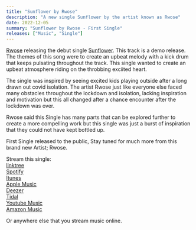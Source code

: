 ```yaml
---
title: "Sunflower by Rwose"
description: "A new single Sunflower by the artist known as Rwose"
date: 2022-12-05
summary: "Sunflower by Rwose - First Single"
releases: ["Music", "Single"]
---
```



[Rwose](https://open.spotify.com/artist/2G1K0tD4MWGtHrs9a8xwoi) releasing the debut single [Sunflower](https://music.youtube.com/playlist?list=OLAK5uy_me1PRYdCG_UVLQ0DDn6Jpp-FGKGO3lj_s). This track is a demo release. The themes of this song were to create an upbeat melody with a kick drum that keeps pulsating throughout the track. This single wanted to create an upbeat atmosphere riding on the throbbing exciited heart.

The single was inspired by seeing excited kids playing outside after a long drawn out covid isolation. The artist Rwose just like everyone else faced many obstacles throughout the lockdown and isolation, lacking inspiration and motivation but this all changed after a chance encounter after the lockdown was over.

Rwose said this Single has many parts that can be explored further to create a more compelling work but this single was just a burst of inspiration that they could not have kept bottled up.

First Single released to the public, Stay tuned for much more from this brand new Artist; Rwose.

Stream this single:  
[linktree](https://artists.landr.com/sunflowerbyrwose)  
[Spotify](https://open.spotify.com/album/2lKitXCccMZ7EwGSI6pLZL)  
[Itunes](https://geo.music.apple.com/album/sunflower-single/1658198452)  
[Apple Music](https://geo.music.apple.com/album/sunflower-single/1658198452?app=music)  
[Deezer](https://www.deezer.com/album/383743097)  
[Tidal](http://www.tidal.com/album/264617709)  
[Youtube Music](https://music.youtube.com/playlist?list=OLAK5uy_me1PRYdCG_UVLQ0DDn6Jpp-FGKGO3lj_s)  
[Amazon Music](https://music.amazon.com/albums/B0BP5HYZ1B?ref=dm_ff_linkfire)  

Or anywhere else that you stream music online.
